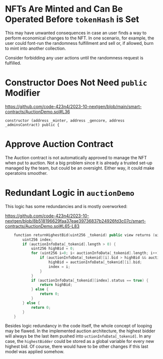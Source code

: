 # NFTs Are Minted and Can Be Operated Before `tokenHash` is Set

This may have unwanted consequences in case an user finds a way to perform economical changes to the NFT. In one scenario, for example, the user could font-run the randomness fulfillment and sell or, if allowed, burn to mint into another collection.

Consider forbidding any user actions until the randomness request is fulfilled.

# Constructor Does Not Need `public` Modifier

https://github.com/code-423n4/2023-10-nextgen/blob/main/smart-contracts/AuctionDemo.sol#L36
```
constructor (address _minter, address _gencore, address _adminsContract) public {
```

# Approve Auction Contract

The Auction contract is not automatically approved to manage the NFT when put to auction. Not a big problem since it is already a trusted set-up managed by the team, but could be an oversight. Either way, it could make operatoins smoother.

# Redundant Logic in `auctionDemo`

This logic has some redundancies and is mostly overworked:

https://github.com/code-423n4/2023-10-nextgen/blob/8b518196629faa37eae39736837b24926fd3c07c/smart-contracts/AuctionDemo.sol#L65-L83
```c++
    function returnHighestBid(uint256 _tokenid) public view returns (uint256) {
        uint256 index;
        if (auctionInfoData[_tokenid].length > 0) {
            uint256 highBid = 0;
            for (uint256 i=0; i< auctionInfoData[_tokenid].length; i++) {
                if (auctionInfoData[_tokenid][i].bid > highBid && auctionInfoData[_tokenid][i].status == true) {
                    highBid = auctionInfoData[_tokenid][i].bid;
                    index = i;
                }
            }
            if (auctionInfoData[_tokenid][index].status == true) {
                return highBid;
            } else {
                return 0;
            }
        } else {
            return 0;
        }
    }
```

Besides logic redundancy in the code itself, the whole concept of looping may be flawed. In the implemented auction architecture, the highest bidder will always be the last item pushed into `uctionInfoData[_tokenid]`. In any case, the `highestBidder` could be stored as a global variable for every new highest bid. Of course, there would have to be other changes if this last model was applied somehow.
